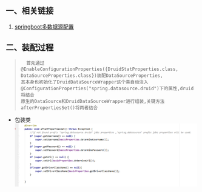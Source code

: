 ## 一、相关链接
1. [springboot多数据源配置](https://www.jianshu.com/p/dfd5ae340011)

## 二、装配过程
>       首先通过@EnableConfigurationProperties({DruidStatProperties.class, DataSourceProperties.class})装配DataSourceProperties,
>     其本身也初始化了DruidDataSourceWrapper这个类自动注入@ConfigurationProperties("spring.datasource.druid")下的属性,druid将结合
>     原生的DataSource和DruidDataSourceWrapper进行组装,关键方法afterPropertiesSet()将两者结合
    
+ 包装类
![](druid包装类.png)